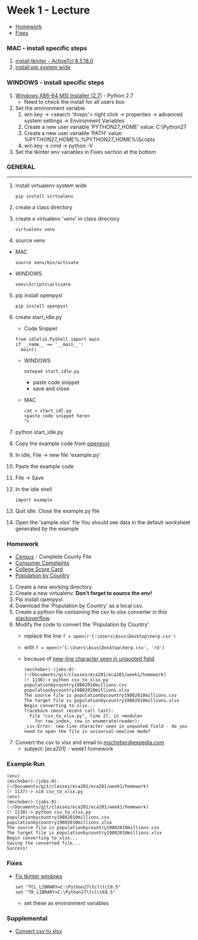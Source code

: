 # Week 1 - Lecture

* [Homework](https://github.com/mschober/eca201-week1/blob/master/README.md#homework)
* [Fixes](https://github.com/mschober/eca201-week1/blob/master/README.md#fixes)

### MAC - install specific steps
1. [install tkinter - ActiveTcl 8.5.18.0](http://www.activestate.com/activetcl/downloads/thank-you?dl=http://downloads.activestate.com/ActiveTcl/releases/8.6.4.1/ActiveTcl8.6.4.1.299124-macosx10.5-i386-x86_64-threaded.dmg)
2. [install pip system wide](https://pip.pypa.io/en/stable/installing/)

### WINDOWS - install specific steps
1. [Windows X86-64 MSI Installer (2.7)](https://www.python.org/ftp/python/2.7/python-2.7.amd64.msi) - Python 2.7
    * Need to check the install for all users box
3. Set the environment variable
    1. win key -> <search 'thispc'> right click -> properties -> advanced system settings -> Environment Variables
    2. Create a new user variable 'PYTHON27_HOME' value: C:\Python27
    3. Create a new user variable 'PATH' value: %PYTHON27_HOME%;%PYTHON27_HOME%\Scripts
    4. win key -> cmd -> python -V
4. Set the tkinter env variables in Fixes section at the bottom

### GENERAL
-------
1. install virtualenv system wide
    ```
    pip install virtualenv
    ```
    
2. create a class directory
3. create a virtualenv 'venv' in class directory
    ```
    virtualenv venv
    ```
    
4. source venv
  * MAC
    ```
    source venv/bin/activate
    ```
    
  * WINDOWS
    ```
    venv\Scripts\activate
    ```

5. pip install openpyxl
    ```
    pip install openpyxl
    ```
    
6. create start_idle.py
    * Code Snippet
    ```
    from idlelib.PyShell import main
    if __name__ == '__main__':
      main()
    ```
    
    * WINDOWS 
       ```
       notepad start_idle.py
       ```
       
        * paste code snippet
        * save and close
        
    * MAC
       ```
       cat > start_idl.py
       <paste code snippet here>
       ^c
       ```


7. python start_idle.py
8. Copy the example code from [openpyxl](https://openpyxl.readthedocs.org/en/2.4/)
9. In idle, File -> new file 'example.py'
10. Paste the example code
11. File -> Save
12. In the idle shell
    ```
    import example
    ```
    
14. Quit idle. Close the example.py file
15. Open the 'sample.xlsx' file
You should see data in the default worksheet generated by the example

### Homework
* [Census](https://www.census.gov/econ/cbp/download/) - Complete County File
* [Consumer Complaints](https://data.consumerfinance.gov/api/views/s6ew-h6mp/rows.csv?accessType=DOWNLOAD)
* [College Score Card](https://s3.amazonaws.com/ed-college-choice-public/CollegeScorecard_Raw_Data.zip)
* [Population by Country](http://en.openei.org/doe-opendata/dataset/a7fea769-691d-4536-8ed3-471e993a2445/resource/86c50aa8-e40f-4859-b52e-29bb10166456/download/populationbycountry19802010millions.csv)

1. Create a new working directory.
2. Create a new virtualenv. **Don't forget to source the env!**
3. Pip install openpyxl.
4. Download the 'Population by Country' as a local csv.
5. Create a python file containing the csv to xlsx converter in this [stackoverflow](http://stackoverflow.com/questions/12976378/openpyxl-convert-csv-to-excel).
6. Modify the code to convert the 'Population by Country'.
   * replace the line 
```f = open(r'C:\Users\Asus\Desktop\herp.csv')```
   * with 
```f = open(r'C:\Users\Asus\Desktop\herp.csv', 'rU')```
   * because of [new-line character seen in unquoted field](http://stackoverflow.com/questions/6726953/open-the-file-in-universal-newline-mode-using-csv-module-django).

      ```
      (mschober)-(jobs:0)-(~/Documents/git/classes/eca201/eca201/week1/homework)
      (! 1136)-> python csv_to_xlsx.py populationbycountry19802010millions.csv populationbycountry19802010millions.xlsx
      The source file is populationbycountry19802010millions.csv
      The target file is populationbycountry19802010millions.xlsx
      Begin converting to xlsx...
      Traceback (most recent call last):
        File "csv_to_xlsx.py", line 27, in <module>
          for row_index, row in enumerate(reader):
      _csv.Error: new-line character seen in unquoted field - do you need to open the file in universal-newline mode?
      ```
7. Convert the csv to xlsx and email to mschober@expedia.com.
   * subject: [eca201] - week1 homework

### Example Run
   ```
   (env)
   (mschober)-(jobs:0)-(~/Documents/git/classes/eca201/eca201/week1/homework)
   (! 1137)-> vim csv_to_xlsx.py
   (env)
   (mschober)-(jobs:0)-(~/Documents/git/classes/eca201/eca201/week1/homework)
   (! 1138)-> python csv_to_xlsx.py populationbycountry19802010millions.csv populationbycountry19802010millions.xlsx
   The source file is populationbycountry19802010millions.csv
   The target file is populationbycountry19802010millions.xlsx
   Begin converting to xlsx...
   Saving the converted file...
   Success!
   ```

### Fixes
* [Fix tkinter windows](https://github.com/pypa/virtualenv/issues/93)
   ```
   set "TCL_LIBRARY=C:\Python27\tcl\tcl8.5"
   set "TK_LIBRARY=C:\Python27\tcl\tk8.5"
   ```
   
   * set these as environment variables

### Supplemental
* [Convert csv to xlsx](http://stackoverflow.com/questions/12976378/openpyxl-convert-csv-to-excel)
